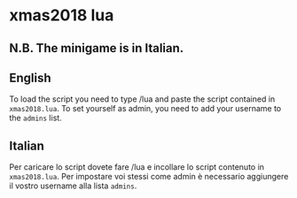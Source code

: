 # xmas2018 lua
## N.B. The minigame is in Italian.
## English
To load the script you need to type /lua and paste the script contained in `xmas2018.lua`.
To set yourself as admin, you need to add your username to the `admins` list.
## Italian
Per caricare lo script dovete fare /lua e incollare lo script contenuto in `xmas2018.lua`.
Per impostare voi stessi come admin è necessario aggiungere il vostro username alla lista `admins`.
